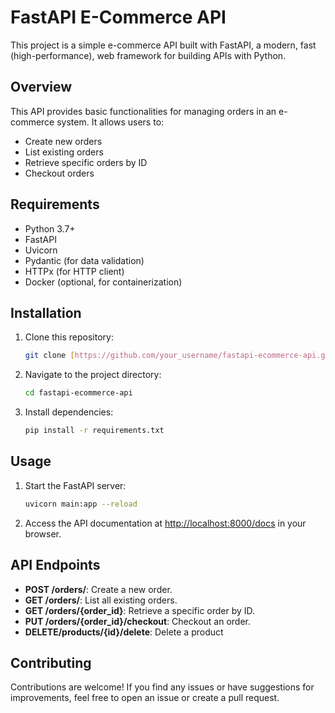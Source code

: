 # FastAPI E-Commerce API

This project is a simple e-commerce API built with FastAPI, a modern, fast (high-performance), web framework for building APIs with Python.

## Overview

This API provides basic functionalities for managing orders in an e-commerce system. It allows users to:

- Create new orders
- List existing orders
- Retrieve specific orders by ID
- Checkout orders

## Requirements

- Python 3.7+
- FastAPI
- Uvicorn
- Pydantic (for data validation)
- HTTPx (for HTTP client)
- Docker (optional, for containerization)

## Installation

1. Clone this repository:

    ```bash
    git clone [https://github.com/your_username/fastapi-ecommerce-api.git](https://github.com/meshach5667/e-commerce)
    ```

2. Navigate to the project directory:

    ```bash
    cd fastapi-ecommerce-api
    ```

3. Install dependencies:

    ```bash
    pip install -r requirements.txt
    ```

## Usage

1. Start the FastAPI server:

    ```bash
    uvicorn main:app --reload
    ```

2. Access the API documentation at [http://localhost:8000/docs](http://localhost:8000/docs) in your browser.

## API Endpoints

- **POST /orders/**: Create a new order.
- **GET /orders/**: List all existing orders.
- **GET /orders/{order_id}**: Retrieve a specific order by ID.
- **PUT /orders/{order_id}/checkout**: Checkout an order.
- **DELETE/products/{id}/delete**: Delete a product

## Contributing

Contributions are welcome! If you find any issues or have suggestions for improvements, feel free to open an issue or create a pull request.



